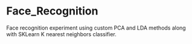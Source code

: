 # Face_Recognition
Face recognition experiment using custom PCA and LDA methods along with SKLearn K nearest neighbors classifier.

